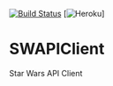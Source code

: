 [![Build Status](https://travis-ci.org/dkrogulec/SWAPIClient.svg?branch=master)](https://travis-ci.org/dkrogulec/SWAPIClient)
[![Heroku](https://sample-swapi-client.herokuapp.com/?app=sample-swapi-client)]

# SWAPIClient
Star Wars API Client

